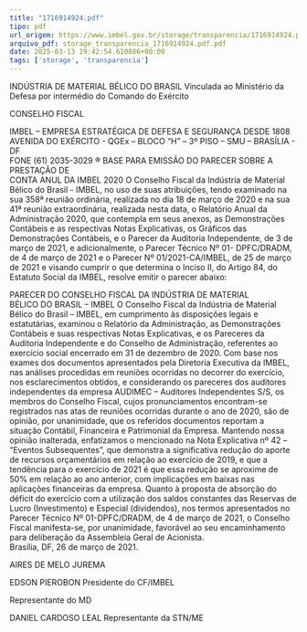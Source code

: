 ```yaml
---
title: "1716914924.pdf"
tipo: pdf
url_origem: https://www.imbel.gov.br/storage/transparencia/1716914924.pdf
arquivo_pdf: storage_transparencia_1716914924.pdf.pdf
date: 2025-03-13 19:42:54.610886+00:00
tags: ['storage', 'transparencia']
---
```


INDÚSTRIA DE MATERIAL BÉLICO DO BRASIL 
Vinculada ao Ministério da Defesa por intermédio do 
Comando do Exército 
 
CONSELHO FISCAL 
 
IMBEL – EMPRESA ESTRATÉGICA DE DEFESA E SEGURANÇA DESDE 1808 
AVENIDA DO EXÉRCITO - QGEx – BLOCO “H” – 3º PISO – SMU – BRASÍLIA - DF  
FONE (61) 2035-3029 
® 
BASE PARA EMISSÃO DO PARECER SOBRE A PRESTAÇÃO DE  
CONTA ANUL DA IMBEL 2020 
O Conselho Fiscal da Indústria de Material Bélico do Brasil - IMBEL, no uso de suas 
atribuições, tendo examinado na sua 358ª reunião ordinária, realizada no dia 18 de março 
de 2020 e na sua 41ª reunião extraordinária, realizada nesta data, o Relatório Anual da 
Administração 2020, que contempla em seus anexos, as Demonstrações Contábeis e as 
respectivas Notas Explicativas, os Gráficos das Demonstrações Contábeis, e o Parecer da 
Auditoria Independente, de 3 de março de 2021, e adicionalmente, o Parecer Técnico Nº 01-
DPFC/DRADM, de 4 de março de 2021 e o Parecer Nº 01/2021-CA/IMBEL, de 25 de março 
de 2021 e visando cumprir o que determina o Inciso II, do Artigo 84, do Estatuto Social da 
IMBEL, resolve emitir o parecer abaixo:  
 
PARECER DO CONSELHO FISCAL DA INDÚSTRIA DE MATERIAL  
BÉLICO DO BRASIL – IMBEL 
O Conselho Fiscal da Indústria de Material Bélico do Brasil – IMBEL, em cumprimento às 
disposições legais e estatutárias, examinou o Relatório da Administração, as 
Demonstrações Contábeis e suas respectivas Notas Explicativas, e os Pareceres da 
Auditoria Independente e do Conselho de Administração, referentes ao exercício social 
encerrado em 31 de dezembro de 2020. Com base nos exames dos documentos 
apresentados pela Diretoria Executiva da IMBEL, nas análises procedidas em reuniões 
ocorridas no decorrer do exercício, nos esclarecimentos obtidos, e considerando os 
pareceres dos auditores independentes da empresa AUDIMEC – Auditores Independentes 
S/S, os membros do Conselho Fiscal, cujos pronunciamentos encontram-se registrados nas 
atas de reuniões ocorridas durante o ano de 2020, são de opinião, por unanimidade, que os 
referidos documentos reportam a situação Contábil, Financeira e Patrimonial da Empresa. 
Mantendo nossa opinião inalterada, enfatizamos o mencionado na Nota Explicativa nº 42 – 
“Eventos Subsequentes”, que demonstra a significativa redução do aporte de recursos 
orçamentários em relação ao exercício de 2019, e que a tendência para o exercício de 2021 
é que essa redução se aproxime de 50% em relação ao ano anterior, com implicações em 
baixas nas aplicações financeiras da empresa.  Quanto à proposta de absorção do déficit do 
exercício com a utilização dos saldos constantes das Reservas de Lucro (Investimento) e 
Especial (dividendos), nos termos apresentados no Parecer Técnico Nº 01-DPFC/DRADM, 
de 4 de março de 2021, o Conselho Fiscal manifesta-se, por unanimidade, favorável ao seu 
encaminhamento para deliberação da Assembleia Geral de Acionista.  
Brasília, DF, 26 de março de 2021. 
 
   
AIRES DE MELO JUREMA 
 
 
  EDSON PIEROBON 
             Presidente do CF/IMBEL  
 
 
 Representante do MD 
 
 
DANIEL CARDOSO LEAL 
Representante da STN/ME 

